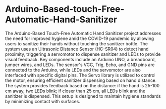 # Arduino-Based-touch-Free-Automatic-Hand-Sanitizer


The Arduino-Based Touch-Free Automatic Hand Sanitizer project addresses the need for improved hygiene amid the COVID-19 pandemic by allowing users to sanitize their hands without touching the sanitizer bottle. The system uses an Ultrasonic Distance Sensor (HC-SR04) to detect hand proximity, triggering a servomotor to dispense sanitizer and LEDs to provide visual feedback. Key components include an Arduino UNO, a breadboard, jumper wires, and LEDs. The sensor's VCC, Trig, Echo, and GND pins are connected to the Arduino, while LEDs and the servomotor are also interfaced with specific digital pins. The Servo library is utilized to control the motor, ensuring efficient sanitizer dispensing based on hand distance. The system provides feedback based on the distance: if the hand is 25-100 cm away, two LEDs blink; if closer than 25 cm, all LEDs blink and the sanitizer is dispensed. This setup is designed to maintain hygiene standards by minimizing contact with surfaces.

